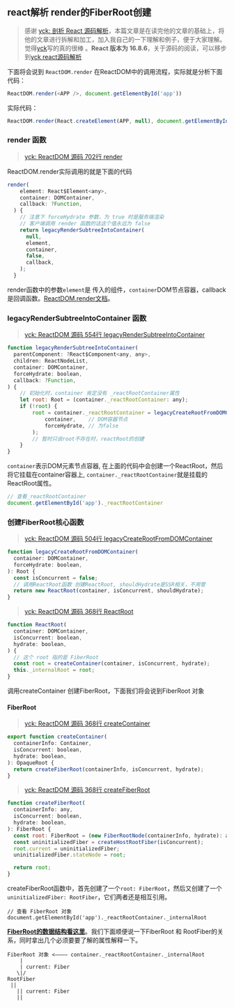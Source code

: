 ## react解析 render的FiberRoot创建

> 感谢 [yck: 剖析 React 源码解析](https://github.com/KieSun/Dream/issues/19)，本篇文章是在读完他的文章的基础上，将他的文章进行拆解和加工，加入我自己的一下理解和例子，便于大家理解。觉得[yck](https://github.com/KieSun)写的真的很棒 。**React 版本为 16.8.6**，关于源码的阅读，可以移步到[yck react源码解析](https://github.com/KieSun/react-interpretation)

下面将会说到 ```ReactDOM.render``` 在ReactDOM中的调用流程，实际就是分析下面代码：
```javascript
ReactDOM.render(<APP />, document.getElementById('app'))
```
实际代码：
```javascript
ReactDOM.render(React.createElement(APP, null), document.getElementById('app'));
```

### render 函数 
> [yck: ReactDOM 源码 702行 render](https://github.com/KieSun/react-interpretation/blob/master/packages/react-dom/src/client/ReactDOM.js#L702)

ReactDOM.render实际调用的就是下面的代码
```javascript
render(
    element: React$Element<any>,
    container: DOMContainer,
    callback: ?Function,
  ) {
    // 注意下 forceHydrate 参数，为 true 时是服务端渲染
    // 客户端调用 render 函数的话这个值永远为 false
    return legacyRenderSubtreeIntoContainer(
      null,
      element,
      container,
      false,
      callback,
    );
  }
```
render函数中的参数```element```是 传入的组件，```container```DOM节点容器，callback是回调函数。[ReactDOM.render文档](http://react.html.cn/docs/react-dom.html#render)。

### legacyRenderSubtreeIntoContainer 函数
> [yck: ReactDOM 源码 554行 legacyRenderSubtreeIntoContainer](https://github.com/KieSun/react-interpretation/blob/master/packages/react-dom/src/client/ReactDOM.js#L554)
```javascript
function legacyRenderSubtreeIntoContainer(
  parentComponent: ?React$Component<any, any>,
  children: ReactNodeList,
  container: DOMContainer,
  forceHydrate: boolean,
  callback: ?Function,
) {
    // 初始化时，container 肯定没有 _reactRootContainer属性
    let root: Root = (container._reactRootContainer: any);
    if (!root) {
        root = container._reactRootContainer = legacyCreateRootFromDOMContainer(
            container,    // DOM容器节点
            forceHydrate, // 为false
        );
        // 暂时只说root不存在时，reactRoot的创建
    }
}
```
```container```表示DOM元素节点容器, 在上面的代码中会创建一个ReactRoot，然后将它挂载在container容器上, ```container._reactRootContainer```就是挂载的ReactRoot属性。
```javascript
// 查看_reactRootContainer
document.getElementById('app')._reactRootContainer
```

### 创建FiberRoot核心函数
> [yck: ReactDOM 源码 504行 legacyCreateRootFromDOMContainer](https://github.com/KieSun/react-interpretation/blob/master/packages/react-dom/src/client/ReactDOM.js#L504)
```javascript
function legacyCreateRootFromDOMContainer(
  container: DOMContainer,
  forceHydrate: boolean,
): Root {
  const isConcurrent = false;
  // 调用ReactRoot函数 创建ReactRoot, shouldHydrate是SSR相关，不用管
  return new ReactRoot(container, isConcurrent, shouldHydrate);
}
```
> [yck: ReactDOM 源码 368行 ReactRoot](https://github.com/KieSun/react-interpretation/blob/master/packages/react-dom/src/client/ReactDOM.js#L368)
```javascript
function ReactRoot(
  container: DOMContainer,
  isConcurrent: boolean,
  hydrate: boolean,
) {
  // 这个 root 指的是 FiberRoot
  const root = createContainer(container, isConcurrent, hydrate);
  this._internalRoot = root;
}
```
调用createContainer 创建FiberRoot，下面我们将会说到FiberRoot 对象

#### FiberRoot
> [yck: ReactDOM 源码 368行 createContainer](https://github.com/KieSun/react-interpretation/blob/master/packages/react-reconciler/src/ReactFiberReconciler.js#L276)
```javascript
export function createContainer(
  containerInfo: Container,
  isConcurrent: boolean,
  hydrate: boolean,
): OpaqueRoot {
  return createFiberRoot(containerInfo, isConcurrent, hydrate);
}
```
> [yck: ReactDOM 源码 368行 createFiberRoot](https://github.com/KieSun/react-interpretation/blob/master/packages/react-reconciler/src/ReactFiberRoot.js#L168)
```javascript
function createFiberRoot(
  containerInfo: any,
  isConcurrent: boolean,
  hydrate: boolean,
): FiberRoot {
  const root: FiberRoot = (new FiberRootNode(containerInfo, hydrate): any);
  const uninitializedFiber = createHostRootFiber(isConcurrent);
  root.current = uninitializedFiber;
  uninitializedFiber.stateNode = root;

  return root;
}
```
createFiberRoot函数中，首先创建了一个```root: FiberRoot```，然后又创建了一个```uninitializedFiber: RootFiber```，它们两者还是相互引用。
```
// 查看 FiberRoot 对象
document.getElementById('app')._reactRootContainer._internalRoot
```
[**FiberRoot的数据结构看这里**](https://react.jokcy.me/book/api/react-structure.html)。我们下面顺便说一下FiberRoot 和 RootFiber的关系，同时拿出几个必须要要了解的属性解释一下。

```
FiberRoot 对象 <———— container._reactRootContainer._internalRoot
    |
    | current: Fiber
   \|/
RootFiber
 ||
   || current: Fiber
   ||
```
